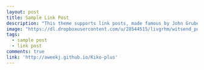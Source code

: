 ```yaml
---
layout: post
title: Sample Link Post
description: "This theme supports link posts, made famous by John Gruber. To use, just add `link: http://url-you-want-linked` to the post's YAML front matter and you're done."
image: "https://dl.dropboxusercontent.com/u/28544515/livgrhm/witsend_post.jpg"
tags:
  - sample post
  - link post
comments: true
link: 'http://aweekj.github.io/Kiko-plus'
---
```

